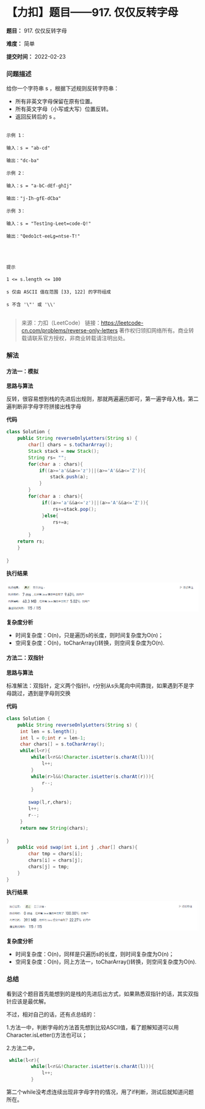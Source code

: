 # 【力扣】题目——917. 仅仅反转字母

**题目：** 917. 仅仅反转字母

**难度：** 简单

**提交时间：** 2022-02-23



### 问题描述

给你一个字符串 s ，根据下述规则反转字符串：

- 所有非英文字母保留在原有位置。
- 所有英文字母（小写或大写）位置反转。
- 返回反转后的 s 。

 
```示例

示例 1：

输入：s = "ab-cd"

输出："dc-ba"

示例 2：

输入：s = "a-bC-dEf-ghIj"

输出："j-Ih-gfE-dCba"

示例 3：

输入：s = "Test1ng-Leet=code-Q!"

输出："Qedo1ct-eeLg=ntse-T!"




提示

1 <= s.length <= 100

s 仅由 ASCII 值在范围 [33, 122] 的字符组成

s 不含 '\"' 或 '\\'


```

> 来源：力扣（LeetCode）
> 链接：https://leetcode-cn.com/problems/reverse-only-letters
> 著作权归领扣网络所有。商业转载请联系官方授权，非商业转载请注明出处。





### 解法

#### 方法一：模拟

**思路与算法** 

反转，很容易想到栈的先进后出规则，那就两遍遍历即可，第一遍字母入栈，第二遍判断非字母字符拼接出栈字母

**代码**

```java
class Solution {
    public String reverseOnlyLetters(String s) {
        char[] chars = s.toCharArray();
        Stack stack = new Stack();
        String rs= "";
        for(char a : chars){
            if((a>='a'&&a<='z')||(a>='A'&&a<='Z')){
                stack.push(a);
            }
        }
        for(char a : chars){
             if((a>='a'&&a<='z')||(a>='A'&&a<='Z')){
                 rs+=stack.pop();
             }else{
                 rs+=a;
             }
        }
    return rs;
    }

}
```

**执行结果**

![1645601431020](img\1645601431020-1647506608186.png)

**复杂度分析**

- 时间复杂度：O(n)，只是遍历s的长度，则时间复杂度为O(n)；
- 空间复杂度：O(n)，toCharArray()转换，则空间复杂度为O(n).

####  **方法二：双指针**

**思路与算法** 

标准解法：双指针，定义两个指针l，r分别从s头尾向中间靠拢，如果遇到不是字母跳过，遇到是字母则交换

**代码**

```java
class Solution {
    public String reverseOnlyLetters(String s) {
     int len = s.length();
     int l = 0;int r = len-1;
     char chars[] = s.toCharArray();
     while(l<r){
         while(l<r&&!Character.isLetter(s.charAt(l))){
             l++;
         }
         while(r>l&&!Character.isLetter(s.charAt(r))){
             r--;
         }
         
        swap(l,r,chars);
        l++;
        r--;
     }
     return new String(chars);

}
    public void swap(int i,int j ,char[] chars){
        char tmp = chars[i];
        chars[i] = chars[j];
        chars[j] = tmp;
    }
}
```

**执行结果**

![1645601996796](img\1645601996796-1647506318372-1647506616109.png)



**复杂度分析**

- 时间复杂度：O(n)，同样是只遍历s的长度，则时间复杂度为O(n)；
- 空间复杂度：O(n)，同上方法一，toCharArray()转换，则空间复杂度为O(n).





### 总结

看到这个题目首先能想到的是栈的先进后出方式，如果熟悉双指针的话，其实双指针应该是最优解。

不过，相对自己的话，还有点总结的：

1.方法一中，判断字母的方法首先想到比较ASCII值，看了题解知道可以用Character.isLetter()方法也可以；

2.方法二中，

```java
 while(l<r){
         while(l<r&&!Character.isLetter(s.charAt(l))){
             l++;
         }
```

第二个while没考虑连续出现非字母字符的情况，用了if判断，测试后就知道问题所在。







